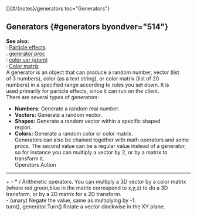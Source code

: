 []{#/{notes}/generators toc="Generators"}    
## Generators {#generators byondver="514"}    
**See also:**    
:   [Particle effects](/ref/%7Bnotes%7D/particles.md)    
:   [generator proc](/ref/proc/generator.md)    
:   [color var (atom)](/ref/atom/var/color.md)    
:   [Color matrix](/ref/%7Bnotes%7D/color-matrix.md)    
A generator is an object that can produce a random number, vector (list    
of 3 numbers), color (as a text string), or color matrix (list of 20    
numbers) in a specified range according to rules you set down. It is    
used primarily for particle effects, since it can run on the client.    
There are several types of generators:    
-   **Numbers:** Generate a random real number.    
-   **Vectors:** Generate a random vector.    
-   **Shapes:** Generate a random vector within a specific shaped    
    region.    
-   **Colors:** Generate a random color or color matrix.    
Generators can also be chained together with math operators and some    
procs. The second value can be a regular value instead of a generator,    
so for instance you can multiply a vector by 2, or by a matrix to    
transform it.    
  Operators                  Action    
  -------------------------- -------------------------------------------------------------------------------------------------------------------------------------------------------------------------------------------    
  \+ - \* /                  Arithmetic operators. You can multiply a 3D vector by a color matrix (where red,green,blue in the matrix correspond to x,y,z) to do a 3D transform, or by a 2D matrix for a 2D transform.    
  \- (unary)                 Negate the value, same as multiplying by -1.    
  turn(), generator.Turn()   Rotate a vector clockwise in the XY plane.  